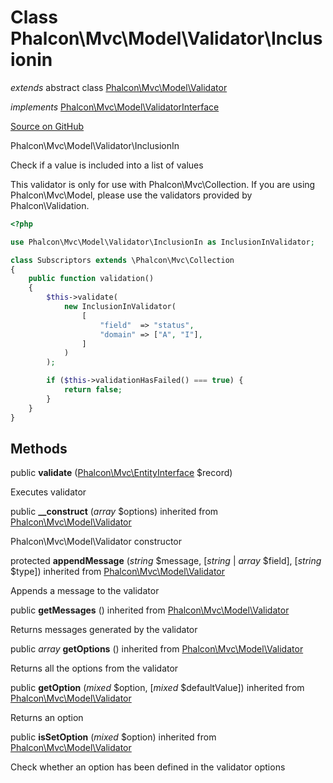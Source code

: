 # Class **Phalcon\\Mvc\\Model\\Validator\\Inclusionin**

*extends* abstract class [Phalcon\Mvc\Model\Validator](/en/3.1.2/api/Phalcon_Mvc_Model_Validator)

*implements* [Phalcon\Mvc\Model\ValidatorInterface](/en/3.1.2/api/Phalcon_Mvc_Model_ValidatorInterface)

<a href="https://github.com/phalcon/cphalcon/blob/master/phalcon/mvc/model/validator/inclusionin.zep" class="btn btn-default btn-sm">Source on GitHub</a>

Phalcon\\Mvc\\Model\\Validator\\InclusionIn

Check if a value is included into a list of values

This validator is only for use with Phalcon\\Mvc\\Collection. If you are using
Phalcon\\Mvc\\Model, please use the validators provided by Phalcon\\Validation.

```php
<?php

use Phalcon\Mvc\Model\Validator\InclusionIn as InclusionInValidator;

class Subscriptors extends \Phalcon\Mvc\Collection
{
    public function validation()
    {
        $this->validate(
            new InclusionInValidator(
                [
                    "field"  => "status",
                    "domain" => ["A", "I"],
                ]
            )
        );

        if ($this->validationHasFailed() === true) {
            return false;
        }
    }
}

```

## Methods
public  **validate** ([Phalcon\Mvc\EntityInterface](/en/3.1.2/api/Phalcon_Mvc_EntityInterface) $record)

Executes validator

public  **__construct** (*array* $options) inherited from [Phalcon\Mvc\Model\Validator](/en/3.1.2/api/Phalcon_Mvc_Model_Validator)

Phalcon\\Mvc\\Model\\Validator constructor

protected  **appendMessage** (*string* $message, [*string* | *array* $field], [*string* $type]) inherited from [Phalcon\Mvc\Model\Validator](/en/3.1.2/api/Phalcon_Mvc_Model_Validator)

Appends a message to the validator

public  **getMessages** () inherited from [Phalcon\Mvc\Model\Validator](/en/3.1.2/api/Phalcon_Mvc_Model_Validator)

Returns messages generated by the validator

public *array* **getOptions** () inherited from [Phalcon\Mvc\Model\Validator](/en/3.1.2/api/Phalcon_Mvc_Model_Validator)

Returns all the options from the validator

public  **getOption** (*mixed* $option, [*mixed* $defaultValue]) inherited from [Phalcon\Mvc\Model\Validator](/en/3.1.2/api/Phalcon_Mvc_Model_Validator)

Returns an option

public  **isSetOption** (*mixed* $option) inherited from [Phalcon\Mvc\Model\Validator](/en/3.1.2/api/Phalcon_Mvc_Model_Validator)

Check whether an option has been defined in the validator options

